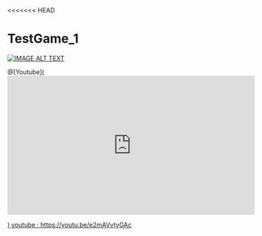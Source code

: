 <<<<<<< HEAD
# TestGame_1

[![IMAGE ALT TEXT](http://img.youtube.com/vi/e2mAVvtyGAc/0.jpg)](http://www.youtube.com/watch?v=e2mAVvtyGAc "Video Title")<br>

@[Youtube](<embed src="https://www.youtube.com/v/e2mAVvtyGAc?version=3" type="application/x-shockwave-flash" width="560" height="315" allowscriptaccess="always" allowfullscreen="true"></embed></object></div><p><a href="https://nuridol.net/ut_convert.html">)
youtube : https://youtu.be/e2mAVvtyGAc



